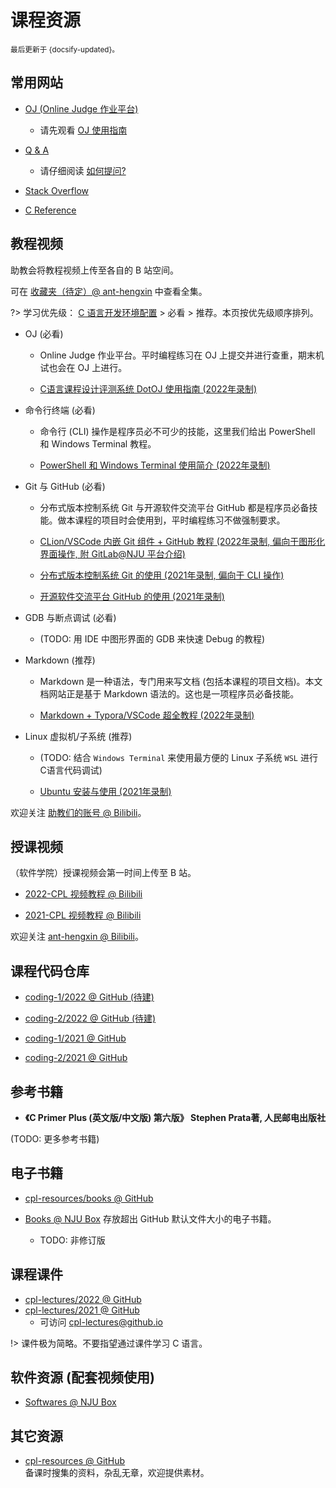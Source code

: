 # 课程资源

<small>最后更新于 {docsify-updated}。</small>

## 常用网站

- [OJ (Online Judge 作业平台)](oj.cpl.icu)

  - 请先观看 [OJ 使用指南](resources?id=教程视频)

- [Q & A](qa.cpl.icu)

  - 请仔细阅读 [如何提问?](qa?id=如何提问与求助)

- [Stack Overflow](https://stackoverflow.com/)

- [C Reference](https://en.cppreference.com/w/c)

## 教程视频

助教会将教程视频上传至各自的 B 站空间。

可在 [收藏夹（待定）@ ant-hengxin]() 中查看全集。

?> 学习优先级： [C 语言开发环境配置](./envs) > 必看 > 推荐。本页按优先级顺序排列。

- OJ (必看) 

  - Online Judge 作业平台。平时编程练习在 OJ 上提交并进行查重，期末机试也会在 OJ 上进行。

  - [C语言课程设计评测系统 DotOJ 使用指南 (2022年录制)](https://www.bilibili.com/video/BV1xg411U7Zv)

- 命令行终端 (必看) 

  - 命令行 (CLI) 操作是程序员必不可少的技能，这里我们给出 PowerShell 和 Windows Terminal 教程。

  - [PowerShell 和 Windows Terminal 使用简介 (2022年录制)](https://www.bilibili.com/video/BV12Y4y1M72R)

- Git 与 GitHub (必看) 

  - 分布式版本控制系统 Git 与开源软件交流平台 GitHub 都是程序员必备技能。做本课程的项目时会使用到，平时编程练习不做强制要求。

  - [CLion/VSCode 内嵌 Git 组件 + GitHub 教程 (2022年录制, 偏向于图形化界面操作, 附 GitLab@NJU 平台介绍)](https://www.bilibili.com/video/BV1VG41137RA)

  - [分布式版本控制系统 Git 的使用 (2021年录制, 偏向于 CLI 操作)](https://www.bilibili.com/video/BV15M4y1576Z)

  - [开源软件交流平台 GitHub 的使用 (2021年录制)](https://www.bilibili.com/video/BV1mM4y1g7SX)

- GDB 与断点调试 (必看) 

  - (TODO: 用 IDE 中图形界面的 GDB 来快速 Debug 的教程)

- Markdown (推荐) 

  - Markdown 是一种语法，专门用来写文档 (包括本课程的项目文档)。本文档网站正是基于 Markdown 语法的。这也是一项程序员必备技能。

  - [Markdown + Typora/VSCode 超全教程 (2022年录制)](https://www.bilibili.com/video/BV1hG411p7fX)

- Linux 虚拟机/子系统 (推荐) 

  - (TODO: 结合 `Windows Terminal` 来使用最方便的 Linux 子系统 `WSL` 进行 C语言代码调试)

  - [Ubuntu 安装与使用 (2021年录制)](https://www.bilibili.com/video/BV1vq4y1X7Wp)

欢迎关注 [助教们的账号 @ Bilibili](qa?id=助教信息)。

## 授课视频

（软件学院）授课视频会第一时间上传至 B 站。

- [2022-CPL 视频教程 @ Bilibili](https://space.bilibili.com/479141149/channel/seriesdetail?sid=2609917)

- [2021-CPL 视频教程 @ Bilibili](https://space.bilibili.com/479141149/channel/seriesdetail?sid=490580)

欢迎关注 [ant-hengxin @ Bilibili](https://space.bilibili.com/479141149)。

## 课程代码仓库

- [coding-1/2022 @ GitHub (待建)]()

- [coding-2/2022 @ GitHub (待建)]()

- [coding-1/2021 @ GitHub](https://github.com/courses-at-nju-by-hfwei/cpl-coding-1)

- [coding-2/2021 @ GitHub](https://github.com/courses-at-nju-by-hfwei/cpl-coding-2)

## 参考书籍

- **《C Primer Plus (英文版/中文版) 第六版》 Stephen Prata著, 人民邮电出版社**


(TODO: 更多参考书籍)

## 电子书籍

- [cpl-resources/books @ GitHub](https://github.com/courses-at-nju-by-hfwei/cpl-resources/tree/main/books)

- [Books @ NJU Box](https://box.nju.edu.cn/d/72a86dce9c444e98a7bd/) 存放超出 GitHub 默认文件大小的电子书籍。
  - TODO: 非修订版

## 课程课件

- [cpl-lectures/2022 @ GitHub](https://github.com/courses-at-nju-by-hfwei/cpl-lectures/blob/main/2022)
- [cpl-lectures/2021 @ GitHub](https://github.com/courses-at-nju-by-hfwei/cpl-lectures/tree/main/2021)
  - 可访问 [cpl-lectures@github.io](https://courses-at-nju-by-hfwei.github.io/cpl-lectures/)

!> 课件极为简略。不要指望通过课件学习 C 语言。

## 软件资源 (配套视频使用)

- [Softwares @ NJU Box](https://box.nju.edu.cn/d/32cbeb7bdda14493abba/)

## 其它资源

- [cpl-resources @ GitHub](https://github.com/courses-at-nju-by-hfwei/cpl-resources)</br>
备课时搜集的资料，杂乱无章，欢迎提供素材。